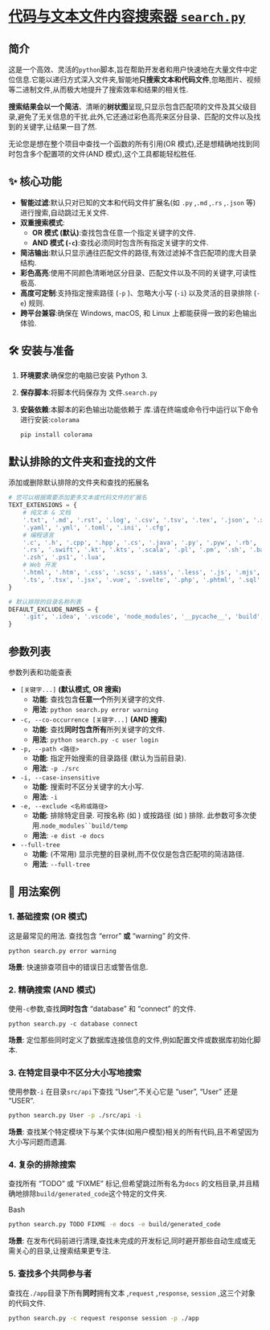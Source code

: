 # [代码与文本文件内容搜索器 `search.py` ](/home/filament/Courses/cs431/search.py)

## 简介

这是一个高效、灵活的`python`脚本,旨在帮助开发者和用户快速地在大量文件中定位信息.它能以递归方式深入文件夹,智能地**只搜索文本和代码文件**,忽略图片、视频等二进制文件,从而极大地提升了搜索效率和结果的相关性.

**搜索结果会以一个简洁**、清晰的**树状图**呈现,只显示包含匹配项的文件及其父级目录,避免了无关信息的干扰.此外,它还通过彩色高亮来区分目录、匹配的文件以及找到的关键字,让结果一目了然.

无论您是想在整个项目中查找一个函数的所有引用(OR 模式),还是想精确地找到同时包含多个配置项的文件(AND 模式),这个工具都能轻松胜任.

## ✨ 核心功能

- **智能过滤**:默认只对已知的文本和代码文件扩展名(如 `.py` ,`.md` ,`.rs` ,`.json` 等)进行搜索,自动跳过无关文件.
- **双重搜索模式**:
  - **OR 模式 (默认)**:查找包含任意一个指定关键字的文件.
  - **AND 模式 (`-c`)**:查找必须同时包含所有指定关键字的文件.
- **简洁输出**:默认只显示通往匹配文件的路径,有效过滤掉不含匹配项的庞大目录结构.
- **彩色高亮**:使用不同颜色清晰地区分目录、匹配文件以及不同的关键字,可读性极高.
- **高度可定制**:支持指定搜索路径 (`-p` )、忽略大小写 (`-i`) 以及灵活的目录排除 (`-e`) 规则.
- **跨平台兼容**:确保在 Windows, macOS, 和 Linux 上都能获得一致的彩色输出体验.

## 🛠️ 安装与准备

1. **环境要求**:确保您的电脑已安装 Python 3.

2. **保存脚本**:将脚本代码保存为 文件.`search.py`

3. **安装依赖**:本脚本的彩色输出功能依赖于 库.请在终端或命令行中运行以下命令进行安装:`colorama`

   ```bash
   pip install colorama
   ```

## 默认排除的文件夹和查找的文件

添加或删除默认排除的文件夹和查找的拓展名

```python
# 您可以根据需要添加更多文本或代码文件的扩展名
TEXT_EXTENSIONS = {
    # 纯文本 & 文档
    '.txt', '.md', '.rst', '.log', '.csv', '.tsv', '.tex', '.json', '.xml',
    '.yaml', '.yml', '.toml', '.ini', '.cfg',
    # 编程语言
    '.c', '.h', '.cpp', '.hpp', '.cs', '.java', '.py', '.pyw', '.rb', '.go',
    '.rs', '.swift', '.kt', '.kts', '.scala', '.pl', '.pm', '.sh', '.bash',
    '.zsh', '.ps1', '.lua',
    # Web 开发
    '.html', '.htm', '.css', '.scss', '.sass', '.less', '.js', '.mjs', '.cjs',
    '.ts', '.tsx', '.jsx', '.vue', '.svelte', '.php', '.phtml', '.sql'
}

# 默认排除的目录名称列表
DEFAULT_EXCLUDE_NAMES = {
    '.git', '.idea', '.vscode', 'node_modules', '__pycache__', 'build', 'dist', 'target'
}
```

## 参数列表

参数列表和功能查表

- `[关键字...]` **(默认模式, OR 搜索)**
  - **功能**: 查找包含**任意一个**所列关键字的文件.
  - **用法**: `python search.py error warning`
- `-c, --co-occurrence [关键字...]` **(AND 搜索)**
  - **功能**: 查找**同时包含所有**所列关键字的文件.
  - **用法**: `python search.py -c user login`
- `-p, --path <路径>`
  - **功能**: 指定开始搜索的目录路径 (默认为当前目录).
  - **用法**: `-p ./src`
- `-i, --case-insensitive`
  - **功能**: 搜索时不区分关键字的大小写.
  - **用法**: `-i`
- `-e, --exclude <名称或路径>`
  - **功能**: 排除特定目录. 可按名称 (如 ) 或按路径 (如 ) 排除. 此参数可多次使用.` node_modules``build/temp `
  - **用法**: `-e dist -e docs`
- `--full-tree`
  - **功能**: (不常用) 显示完整的目录树,而不仅仅是包含匹配项的简洁路径.
  - **用法**: `--full-tree`

## 🚀 用法案例

### 1. 基础搜索 (OR 模式)

这是最常见的用法. 查找包含 “error” **或** “warning” 的文件.

```
python search.py error warning
```

**场景**: 快速排查项目中的错误日志或警告信息.

### 2. 精确搜索 (AND 模式)

使用`-c`参数,查找**同时包含** “database” 和 “connect” 的文件.

```
python search.py -c database connect
```

**场景**: 定位那些同时定义了数据库连接信息的文件,例如配置文件或数据库初始化脚本.

### 3. 在特定目录中不区分大小写地搜索

使用参数`-i` 在目录`src/api`下查找 “User”,不关心它是 “user”, “User” 还是 “USER”.

```bash
python search.py User -p ./src/api -i
```

**场景**: 查找某个特定模块下与某个实体(如用户模型)相关的所有代码,且不希望因为大小写问题而遗漏.

### 4. 复杂的排除搜索

查找所有 “TODO” 或 “FIXME” 标记,但希望跳过所有名为`docs` 的文档目录,并且精确地排除`build/generated_code`这个特定的文件夹.

Bash

```bash
python search.py TODO FIXME -e docs -e build/generated_code
```

**场景**: 在发布代码前进行清理,查找未完成的开发标记,同时避开那些自动生成或无需关心的目录,让搜索结果更专注.

### 5. 查找多个共同参与者

查找在`./app`目录下所有**同时**拥有文本 ,`request` ,`response`, `session` ,这三个对象的代码文件.

```bash
python search.py -c request response session -p ./app
```
